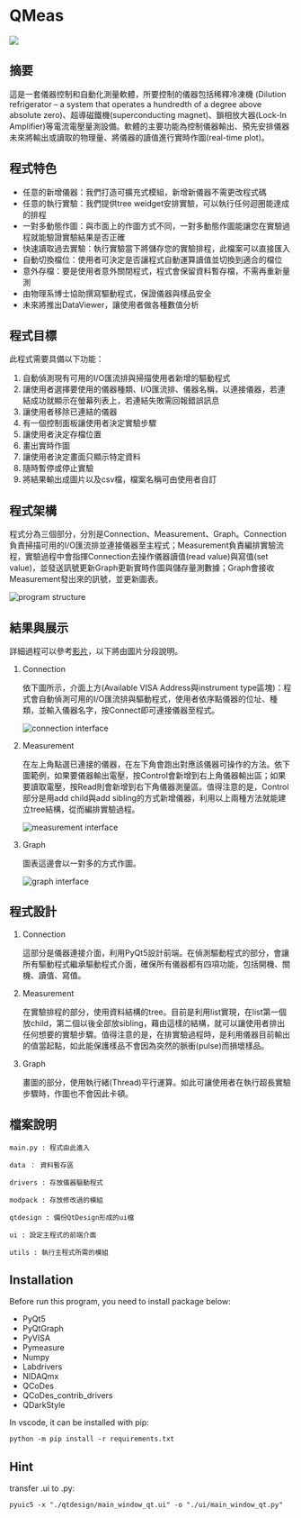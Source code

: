 # QMeas
<a href="#"><img src="https://img.shields.io/badge/python-v3.9+-blue.svg?logo=python&style=for-the-badge" /></a>

## 摘要
這是一套儀器控制和自動化測量軟體，所要控制的儀器包括稀釋冷凍機 (Dilution refrigerator – a system that operates a hundredth of a degree above absolute zero)、超導磁鐵機(superconducting magnet)、鎖相放大器(Lock-In Amplifier)等電流電壓量測設備。軟體的主要功能為控制儀器輸出、預先安排儀器未來將輸出或讀取的物理量、將儀器的讀值進行實時作圖(real-time plot)。

## 程式特色
- 任意的新增儀器：我們打造可擴充式模組，新增新儀器不需更改程式碼
- 任意的執行實驗：我們提供tree weidget安排實驗，可以執行任何迴圈能達成的排程
- 一對多動態作圖：與市面上的作圖方式不同，一對多動態作圖能讓您在實驗過程就能驗證實驗結果是否正確
- 快速讀取過去實驗：執行實驗當下將儲存您的實驗排程，此檔案可以直接匯入
- 自動切換檔位：使用者可決定是否讓程式自動運算讀值並切換到適合的檔位
- 意外存檔：要是使用者意外關閉程式，程式會保留資料暫存檔，不需再重新量測
- 由物理系博士協助撰寫驅動程式，保證儀器與樣品安全
- 未來將推出DataViewer，讓使用者做各種數值分析

## 程式目標
此程式需要具備以下功能：
1. 自動偵測現有可用的I/O匯流排與掃描使用者新增的驅動程式
2. 讓使用者選擇要使用的儀器種類、I/O匯流排、儀器名稱，以連接儀器，若連結成功就顯示在螢幕列表上，若連結失敗需回報錯誤訊息
3. 讓使用者移除已連結的儀器
4. 有一個控制面板讓使用者決定實驗步驟
5. 讓使用者決定存檔位置
6. 畫出實時作圖
7. 讓使用者決定畫面只顯示特定資料
8. 隨時暫停或停止實驗
9. 將結果輸出成圖片以及csv檔，檔案名稱可由使用者自訂

## 程式架構
程式分為三個部分，分別是Connection、Measurement、Graph。Connection負責掃描可用的I/O匯流排並連接儀器至主程式；Measurement負責編排實驗流程，實驗過程中會指揮Connection去操作儀器讀值(read value)與寫值(set value)，並發送訊號更新Graph更新實時作圖與儲存量測數據；Graph會接收Measurement發出來的訊號，並更新圖表。

![program structure](https://i.imgur.com/ueL3XPM.png)

## 結果與展示
詳細過程可以參考[影片](https://youtu.be/omZaGmend-w)，以下將由圖片分段說明。
1. Connection

    依下圖所示，介面上方(Available VISA Address與instrument type區塊)：程式會自動偵測可用的I/O匯流排與驅動程式，使用者依序點儀器的位址、種類，並輸入儀器名字，按Connect即可連接儀器至程式。

    ![connection interface](https://i.imgur.com/7VUJIYb.png)
    
2. Measurement

    在左上角點選已連接的儀器，在左下角會跑出對應該儀器可操作的方法。依下圖範例，如果要儀器輸出電壓，按Control會新增到右上角儀器輸出區；如果要讀取電壓，按Read則會新增到右下角儀器測量區。值得注意的是，Control部分是用add child與add sibling的方式新增儀器，利用以上兩種方法就能建立tree結構，從而編排實驗過程。

    ![measurement interface](https://i.imgur.com/AjdLssa.png)

3. Graph

    圖表這邊會以一對多的方式作圖。

    ![graph interface](https://i.imgur.com/5yTZuUy.png)

## 程式設計
1. Connection

    這部分是儀器連接介面，利用PyQt5設計前端。在偵測驅動程式的部分，會讓所有驅動程式繼承驅動程式介面，確保所有儀器都有四項功能，包括開機、關機、讀值、寫值。

2. Measurement

    在實驗排程的部分，使用資料結構的tree。目前是利用list實現，在list第一個放child，第二個以後全部放sibling，藉由這樣的結構，就可以讓使用者排出任何想要的實驗步驟。值得注意的是，在排實驗過程時，是利用儀器目前輸出的值當起點，如此能保護樣品不會因為突然的脈衝(pulse)而損壞樣品。

3. Graph

    畫圖的部分，使用執行緒(Thread)平行運算。如此可讓使用者在執行超長實驗步驟時，作圖也不會因此卡頓。

## 檔案說明
```
main.py : 程式由此進入

data ： 資料暫存區

drivers : 存放儀器驅動程式

modpack : 存放修改過的模組

qtdesign : 備份QtDesign形成的ui檔

ui : 設定主程式的前端介面

utils : 執行主程式所需的模組
```

## Installation
Before run this program, you need to install package below:
- PyQt5
- PyQtGraph
- PyVISA
- Pymeasure
- Numpy
- Labdrivers
- NIDAQmx
- QCoDes
- QCoDes_contrib_drivers
- QDarkStyle

In vscode, it can be installed with pip:

    python -m pip install -r requirements.txt

## Hint
transfer .ui to .py:

    pyuic5 -x "./qtdesign/main_window_qt.ui" -o "./ui/main_window_qt.py"